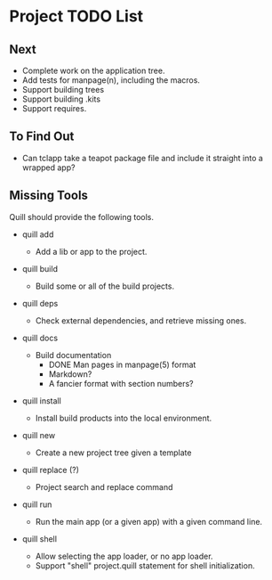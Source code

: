 # Project TODO List

## Next

* Complete work on the application tree.
* Add tests for manpage(n), including the macros.
* Support building trees
* Support building .kits
* Support requires.

## To Find Out

* Can tclapp take a teapot package file and include it straight into a
  wrapped app?

## Missing Tools

Quill should provide the following tools.

* quill add
  * Add a lib or app to the project.

* quill build
  * Build some or all of the build projects.

* quill deps
  * Check external dependencies, and retrieve missing ones.

* quill docs
  * Build documentation
    * DONE Man pages in manpage(5) format
    * Markdown?
    * A fancier format with section numbers?

* quill install
  * Install build products into the local environment.

* quill new
  * Create a new project tree given a template

* quill replace (?)
  * Project search and replace command

* quill run
  * Run the main app (or a given app) with a given command line.

* quill shell
  * Allow selecting the app loader, or no app loader.
  * Support "shell" project.quill statement for shell initialization.
